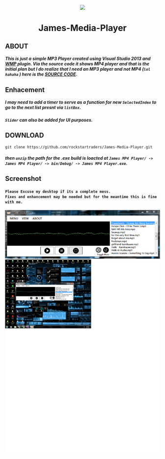 
<p align="center">
<img src="././src.ico">
</p>

<h1><p align="center">
James-Media-Player
</p></h1>


## **ABOUT** ##
##### This is just a simple MP3 Player created using Visual Studio 2013 and **[WMP](https://www.microsoft.com/en-ph/download/windows-media-player-details.aspx)** plugin. Via the source code it shows MP4 player and that is the initial plan but I do realize that I need an MP3 player and not MP4 (`lol hahaha` ) here is the  **[SOURCE CODE](https://github.com/rockstartraders/James-Media-Player/tree/master/James%20MP4%20Player)**.



## **Enhacement** ##
##### I may need to add a timer to serve as a function for new `SelectedIndex` to go to the next list presnt via `listBox`.<br>
##### `Slider` can also be added for UI purposes.

## **DOWNLOAD**
```github
git clone https://github.com/rockstartraders/James-Media-Player.git
```
##### then `unzip` the path for the .exe build is loacted at `James MP4 Player/ -> James MP4 Player/ -> bin/Debug/ -> James MP4 Player.exe`.
## **Screenshot**
#### `Please Excuse my desktop if its a complete mess.`<br>`Fixes and enhancement may be needed but for the meantime this is fine with me.`
<img src="././Images/screenshot/ss2.PNG">


<img src="././Images/screenshot/ss.png">
